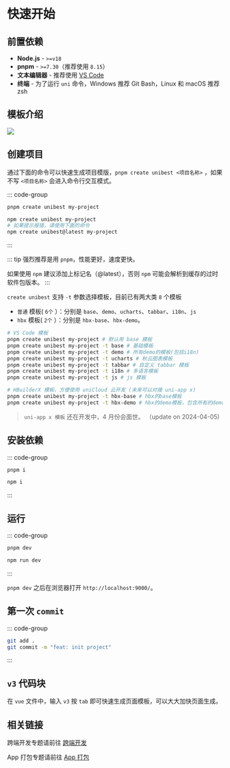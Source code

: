 # 快速开始

## 前置依赖

- **Node.js** - `>=v18`
- **pnpm** - `>=7.30`（推荐使用 `8.15`）
- **文本编辑器** - 推荐使用 [VS Code](https://code.visualstudio.com/)
- **终端** - 为了运行 `uni` 命令，Windows 推荐 Git Bash，Linux 和 macOS 推荐 zsh

## 模板介绍

![](https://oss.laf.run/ukw0y1-site/unibest-templates-xmind.jpg)

## 创建项目

通过下面的命令可以快速生成项目模版，`pnpm create unibest <项目名称>` ，如果不写 `<项目名称>` 会进入命令行交互模式。

::: code-group

```bash [pnpm]
pnpm create unibest my-project
```

```bash [npm]
npm create unibest my-project
# 如果提示报错，请使用下面的命令
npm create unibest@latest my-project
```

:::

::: tip
强烈推荐是用 `pnpm`，性能更好，速度更快。

如果使用 `npm` 建议添加上标记名（@latest），否则 `npm` 可能会解析到缓存的过时软件包版本。
:::

`create unibest` 支持 `-t` 参数选择模板，目前已有两大类 `8` 个模板

- `普通` 模板( `6个` ）：分别是 `base`、`demo`、`ucharts`、`tabbar`、`i18n`、`js`
- `hbx` 模板( `2个` ）：分别是 `hbx-base`、`hbx-demo`。

```sh
# VS Code 模板
pnpm create unibest my-project # 默认用 base 模板
pnpm create unibest my-project -t base # 基础模板
pnpm create unibest my-project -t demo # 所有demo的模板(包括i18n)
pnpm create unibest my-project -t ucharts # 秋云图表模板
pnpm create unibest my-project -t tabbar # 自定义 tabbar 模板
pnpm create unibest my-project -t i18n # 多语言模板
pnpm create unibest my-project -t js # js 模板

# HBuilderX 模板，方便使用 uniCloud 云开发 (未来可以对接 uni-app x)
pnpm create unibest my-project -t hbx-base # hbx的base模板
pnpm create unibest my-project -t hbx-demo # hbx的demo模板，包含所有的demo
```

> `uni-app x 模板` 还在开发中，4 月份会面世。 （update on 2024-04-05)

## 安装依赖

::: code-group

```bash [pnpm]
pnpm i
```

```bash [npm]
npm i
```

:::

## 运行

::: code-group

```bash [pnpm]
pnpm dev
```

```bash [npm]
npm run dev
```

:::

`pnpm dev` 之后在浏览器打开 `http://localhost:9000/`。

## 第一次 `commit`

::: code-group

```bash
git add .
git commit -m "feat: init project"
```

:::

## `v3` 代码块

在 `vue` 文件中，输入 `v3` 按 `tab` 即可快速生成页面模板，可以大大加快页面生成。

## 相关链接

跨端开发专题请前往 [跨端开发](./run-build)

App 打包专题请前往 [App 打包](./app-build)
